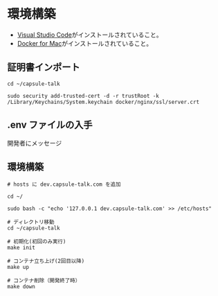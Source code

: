 # 環境構築

- [Visual Studio Code](https://code.visualstudio.com/)がインストールされていること。
- [Docker for Mac](https://docs.docker.com/get-docker/)がインストールされていること。

## 証明書インポート

```
cd ~/capsule-talk

sudo security add-trusted-cert -d -r trustRoot -k /Library/Keychains/System.keychain docker/nginx/ssl/server.crt
```

## .env ファイルの入手

開発者にメッセージ

## 環境構築

```
# hosts に dev.capsule-talk.com を追加

cd ~/

sudo bash -c "echo '127.0.0.1 dev.capsule-talk.com' >> /etc/hosts"

# ディレクトリ移動
cd ~/capsule-talk

# 初期化(初回のみ実行)
make init

# コンテナ立ち上げ(2回目以降)
make up

# コンテナ削除（開発終了時）
make down
```
